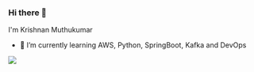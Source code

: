 ### Hi there 👋
I'm Krishnan Muthukumar
- 🌱 I’m currently learning AWS, Python, SpringBoot, Kafka and DevOps

![](https://komarev.com/ghpvc/?username=krishnanmuthukumar&color=green)

<!--
**krishnanmuthukumar/krishnanmuthukumar** is a ✨ _special_ ✨ repository because its `README.md` (this file) appears on your GitHub profile.

Here are some ideas to get you started:

- 🔭 I’m currently working on ...
- 🌱 I’m currently learning ...
- 👯 I’m looking to collaborate on ...
- 🤔 I’m looking for help with ...
- 💬 Ask me about ...
- 📫 How to reach me: ...
- 😄 Pronouns: ...
- ⚡ Fun fact: ...
-->
